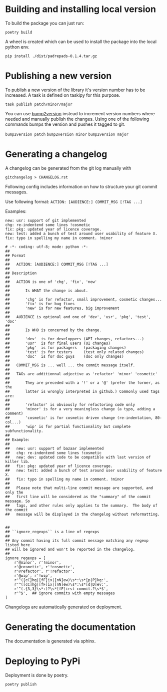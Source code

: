# Building and installing local version

To build the package you can just run:

``
poetry build
``

A wheel is created which can be used to install the package into the local python env.

``
pip install ./dist/padrepads-0.1.4.tar.gz
``

# Publishing a new version

To publish a new version of the library it's version number has to be increased.
A task is defined on taskipy for this purpose.

``
task publish patch/minor/major
``

You can use [bump2version](https://pypi.org/project/bump2version/) instead to increment version numbers where needed and manually publish the changes.
Using one of the following commands bumps the version and pushes it tagged to git.

``
bump2version patch
``
``
bump2version minor
``
``
bump2version major
``

# Generating a changelog

A changelog can be generated from the git log manually with 

``
gitchangelog > CHANGELOG.rst
``

Following config includes information on how to structure your git commit messages.

Use following format: ``ACTION: [AUDIENCE:] COMMIT_MSG [!TAG ...]``

Examples:

````
new: usr: support of git implemented
chg: re-indentend some lines !cosmetic
fix: pkg: updated year of licence coverage.
new: test: added a bunch of test around user usability of feature X.
fix: typo in spelling my name in comment. !minor
````

````
# -*- coding: utf-8; mode: python -*-
##
## Format
##
##   ACTION: [AUDIENCE:] COMMIT_MSG [!TAG ...]
##
## Description
##
##   ACTION is one of 'chg', 'fix', 'new'
##
##       Is WHAT the change is about.
##
##       'chg' is for refactor, small improvement, cosmetic changes...
##       'fix' is for bug fixes
##       'new' is for new features, big improvement
##
##   AUDIENCE is optional and one of 'dev', 'usr', 'pkg', 'test', 'doc'
##
##       Is WHO is concerned by the change.
##
##       'dev'  is for developpers (API changes, refactors...)
##       'usr'  is for final users (UI changes)
##       'pkg'  is for packagers   (packaging changes)
##       'test' is for testers     (test only related changes)
##       'doc'  is for doc guys    (doc only changes)
##
##   COMMIT_MSG is ... well ... the commit message itself.
##
##   TAGs are additionnal adjective as 'refactor' 'minor' 'cosmetic'
##
##       They are preceded with a '!' or a '@' (prefer the former, as the
##       latter is wrongly interpreted in github.) Commonly used tags are:
##
##       'refactor' is obviously for refactoring code only
##       'minor' is for a very meaningless change (a typo, adding a comment)
##       'cosmetic' is for cosmetic driven change (re-indentation, 80-col...)
##       'wip' is for partial functionality but complete subfunctionality.
##
## Example:
##
##   new: usr: support of bazaar implemented
##   chg: re-indentend some lines !cosmetic
##   new: dev: updated code to be compatible with last version of killer lib.
##   fix: pkg: updated year of licence coverage.
##   new: test: added a bunch of test around user usability of feature X.
##   fix: typo in spelling my name in comment. !minor
##
##   Please note that multi-line commit message are supported, and only the
##   first line will be considered as the "summary" of the commit message. So
##   tags, and other rules only applies to the summary.  The body of the commit
##   message will be displayed in the changelog without reformatting.


##
## ``ignore_regexps`` is a line of regexps
##
## Any commit having its full commit message matching any regexp listed here
## will be ignored and won't be reported in the changelog.
##
ignore_regexps = [
    r'@minor', r'!minor',
    r'@cosmetic', r'!cosmetic',
    r'@refactor', r'!refactor',
    r'@wip', r'!wip',
    r'^([cC]hg|[fF]ix|[nN]ew)\s*:\s*[p|P]kg:',
    r'^([cC]hg|[fF]ix|[nN]ew)\s*:\s*[d|D]ev:',
    r'^(.{3,3}\s*:)?\s*[fF]irst commit.?\s*$',
    r'^$',  ## ignore commits with empty messages
]
````

Changelogs are automatically generated on deployment.

# Generating the documentation

The documentation is generated via sphinx.

# Deploying to PyPi

Deployment is done by poetry.

``
poetry publish
``